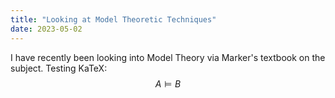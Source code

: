 ```yaml
---
title: "Looking at Model Theoretic Techniques"
date: 2023-05-02
---
```

I have recently been looking into Model Theory via Marker's textbook on the subject. 
Testing KaTeX: $$ A \models B $$